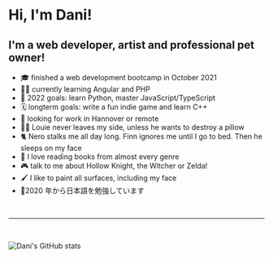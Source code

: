 # Hi, I'm Dani!

## I'm a web developer, artist and professional pet owner!

- 🎓 finished a web development bootcamp in October 2021
- 👩‍💻 currently learning Angular and PHP
- 🥅 2022 goals: learn Python, master JavaScript/TypeScript
- 🗓 longterm goals: write a fun indie game and learn C++
- 📂 looking for work in Hannover or remote
- 🐕‍🦺 Louie never leaves my side, unless he wants to destroy a pillow
- 🐈 Nero stalks me all day long. Finn ignores me until I go to bed. Then he sleeps on my face
- 📖 I love reading books from almost every genre
- 🎮 talk to me about Hollow Knight, the Witcher or Zelda!
- 🖌 I like to paint all surfaces, including my face
- 🏯2020 年から日本語を勉強しています

<br/>

---

<br/>

![Dani's GitHub stats](https://github-readme-stats.vercel.app/api?username=danifosy&show_icons=true&theme=cobalt)

